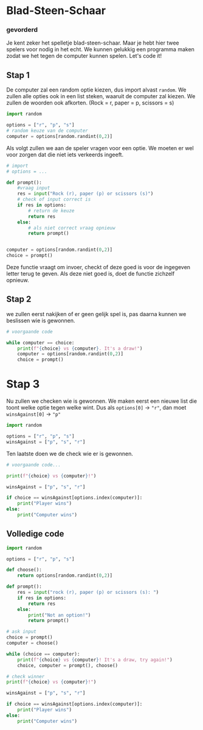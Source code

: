 # Blad-Steen-Schaar

### gevorderd

Je kent zeker het spelletje blad-steen-schaar. Maar je hebt hier twee spelers voor nodig in het echt. We kunnen gelukkig een programma maken zodat we het tegen de computer kunnen spelen. Let's code it!

## Stap 1

De computer zal een random optie kiezen, dus import alvast `random`. We zullen alle opties ook in een list steken, waaruit de computer zal kiezen. We zullen de woorden ook afkorten. (Rock = r, paper = p, scissors = s)

```py
import random

options = ["r", "p", "s"]
# random keuze van de computer
computer = options[random.randint(0,2)]
```

Als volgt zullen we aan de speler vragen voor een optie. We moeten er wel voor zorgen dat die niet iets verkeerds ingeeft.

```py
# import
# options = ...

def prompt():
    #vraag input
    res = input("Rock (r), paper (p) or scissors (s)")
    # check of input correct is
    if res in options:
        # return de keuze
        return res
    else:
        # als niet correct vraag opnieuw
        return prompt()


computer = options[random.randint(0,2)]
choice = prompt()
```

Deze functie vraagt om invoer, checkt of deze goed is voor de ingegeven letter terug te geven. Als deze niet goed is, doet de functie zichzelf opnieuw.

## Stap 2

we zullen eerst nakijken of er geen gelijk spel is, pas daarna kunnen we beslissen wie is gewonnen.

```py
# voorgaande code

while computer == choice:
    print(f"{choice} vs {computer}. It's a draw!")
    computer = options[random.randint(0,2)]
    choice = prompt()

```

# Stap 3

Nu zullen we checken wie is gewonnen. We maken eerst een nieuwe list die toont welke optie tegen welke wint. Dus als `options[0]` -> `"r"`, dan moet `winsAgainst[0]` -> `"p"`

```py
import random

options = ["r", "p", "s"]
winsAgainst = ["p", "s", "r"]
```

Ten laatste doen we de check wie er is gewonnen.

```py
# voorgaande code...

print(f"{choice} vs {computer}!")

winsAgainst = ["p", "s", "r"]

if choice == winsAgainst[options.index(computer)]:
    print("Player wins")
else:
    print("Computer wins")
```

## Volledige code

```py
import random

options = ["r", "p", "s"]

def choose():
    return options[random.randint(0,2)]

def prompt():
    res = input("rock (r), paper (p) or scissors (s): ")
    if res in options:
        return res
    else:
        print("Not an option!")
        return prompt()

# ask input
choice = prompt()
computer = choose()

while (choice == computer):
    print(f"{choice} vs {computer}! It's a draw, try again!")
    choice, computer = prompt(), choose()

# check winner
print(f"{choice} vs {computer}!")

winsAgainst = ["p", "s", "r"]

if choice == winsAgainst[options.index(computer)]:
    print("Player wins")
else:
    print("Computer wins")

```

